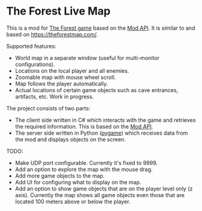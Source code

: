 # The Forest Live Map
This is a mod for [The Forest game](https://en.wikipedia.org/wiki/The_Forest_(video_game)) based on the [Mod API](https://modapi.survivetheforest.net/). It is similar to and based on https://theforestmap.com/.

Supported features:
 * World map in a separate window (useful for multi-monitor configurations).
 * Locations on the local player and all enemies.
 * Zoomable map with mouse wheel scroll.
 * Map follows the player automatically.
 * Actual locations of certain game objects such as cave entrances, artifacts, etc. Work in progress.

The project consists of two parts:
 * The client side written in C# which interacts with the game and retrieves the required information. This is based on the [Mod API](https://modapi.survivetheforest.net/).
 * The server side written in Python ([pygame](https://www.pygame.org)) which receives data from the mod and displays objects on the screen.

TODO:
 * Make UDP port configurable. Currently it's fixed to 9999.
 * Add an option to explore the map with the mouse drag.
 * Add more game objects to the map.
 * Add UI for configuring what to display on the map.
 * Add an option to show game objects that are on the player level only (z axis). Currently the map shows all game objects even those that are located 100 meters above or below the player.
